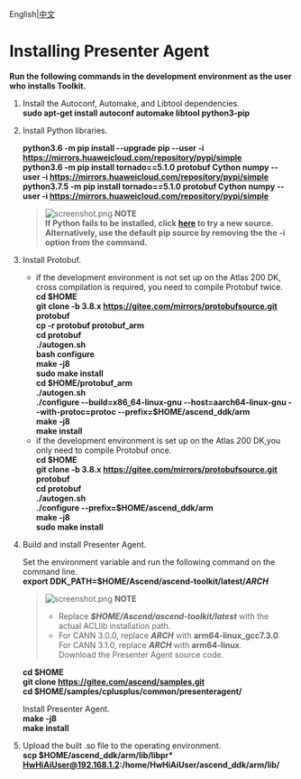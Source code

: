 English|[中文](README_200DK_CN.md)

# Installing Presenter Agent
 **Run the following commands in the development environment as the user who installs Toolkit.** 
1. Install the Autoconf, Automake, and Libtool dependencies.   
    **sudo apt-get install autoconf automake libtool python3-pip**
2. Install Python libraries.  

    **python3.6 -m pip install --upgrade pip --user -i https://mirrors.huaweicloud.com/repository/pypi/simple**    
    **python3.6 -m pip install tornado==5.1.0 protobuf Cython numpy --user -i https://mirrors.huaweicloud.com/repository/pypi/simple**  
    **python3.7.5 -m pip install tornado==5.1.0 protobuf Cython numpy --user -i https://mirrors.huaweicloud.com/repository/pypi/simple**

    >![](https://images.gitee.com/uploads/images/2020/1130/162342_1d7d35d7_7401379.png "screenshot.png") **NOTE**  
    >**If Python fails to be installed, click [here](https://bbs.huaweicloud.com/forum/thread-97632-1-1.html) to try a new source. Alternatively, use the default pip source by removing the the -i option from the command.** 
3. Install Protobuf.  
    - if the development environment is not set up on the Atlas 200 DK, cross compilation is required, you need to compile Protobuf twice.  
        **cd $HOME**     
        **git clone -b 3.8.x https://gitee.com/mirrors/protobufsource.git protobuf**  
        **cp -r protobuf protobuf_arm**  
        **cd protobuf**  
        **./autogen.sh**  
        **bash configure**  
        **make -j8**  
        **sudo make install**  
        **cd $HOME/protobuf_arm**  
        **./autogen.sh**  
        **./configure --build=x86_64-linux-gnu --host=aarch64-linux-gnu --with-protoc=protoc --prefix=\$HOME/ascend_ddk/arm**  
        **make -j8**  
        **make install**  
    - if the development environment is set up on the Atlas 200 DK,you only need to compile Protobuf once.   
        **cd \$HOME**       
        **git clone -b 3.8.x https://gitee.com/mirrors/protobufsource.git protobuf**   
        **cd protobuf**  
        **./autogen.sh**  
        **./configure --prefix=$HOME/ascend_ddk/arm**  
        **make -j8**  
        **sudo make install**    

4. Build and install Presenter Agent.

    Set the environment variable and run the following command on the command line.   
    **export DDK_PATH=$HOME/Ascend/ascend-toolkit/latest/_ARCH_**   
    >![](https://images.gitee.com/uploads/images/2020/1130/162342_1d7d35d7_7401379.png "screenshot.png") **NOTE**  
    >- Replace ***$HOME/Ascend/ascend-toolkit/latest*** with the actual ACLlib installation path.   
    >- For CANN 3.0.0, replace ***ARCH*** with **arm64-linux_gcc7.3.0**. For CANN 3.1.0, replace ***ARCH*** with **arm64-linux**.   
    Download the Presenter Agent source code.  
   
     **cd $HOME**   
     **git clone https://gitee.com/ascend/samples.git**  
     **cd $HOME/samples/cplusplus/common/presenteragent/**  

    Install Presenter Agent.   
    **make -j8**   
    **make install**  

5. Upload the built .so file to the operating environment.    
    **scp $HOME/ascend_ddk/arm/lib/libpr\* HwHiAiUser@192.168.1.2:/home/HwHiAiUser/ascend_ddk/arm/lib/**     


 
